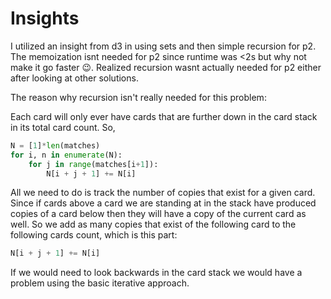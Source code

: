 # Insights

I utilized an insight from d3 in using sets and then simple recursion for p2. The memoization isnt needed for p2 since runtime was <2s but why not make it go faster :wink:. Realized recursion wasnt actually needed for p2 either after looking at other solutions.

The reason why recursion isn't really needed for this problem:

Each card will only ever have cards that are further down in the card stack in its total card count. So,

```python
N = [1]*len(matches)
for i, n in enumerate(N):
    for j in range(matches[i+1]):
        N[i + j + 1] += N[i]
```

All we need to do is track the number of copies that exist for a given card. Since if cards above a card we are standing at in the stack have produced copies of a card below then they will have a copy of the current card as well. So we add as many copies that exist of the following card to the following cards count, which is this part: 
```python
N[i + j + 1] += N[i]
```

If we would need to look backwards in the card stack we would have a problem using the basic iterative approach.
